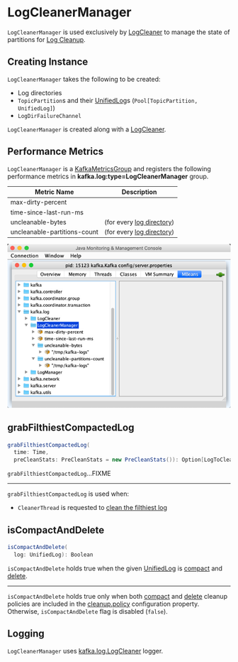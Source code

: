 # LogCleanerManager

`LogCleanerManager` is used exclusively by [LogCleaner](LogCleaner.md#cleanerManager) to manage the state of partitions for [Log Cleanup](../log-cleanup/index.md).

## Creating Instance

`LogCleanerManager` takes the following to be created:

* <span id="logDirs"> Log directories
* <span id="logs"> `TopicPartition`s and their [UnifiedLog](UnifiedLog.md)s (`Pool[TopicPartition, UnifiedLog]`)
* <span id="logDirFailureChannel"> `LogDirFailureChannel`

`LogCleanerManager` is created along with a [LogCleaner](LogCleaner.md#cleanerManager).

## Performance Metrics

`LogCleanerManager` is a [KafkaMetricsGroup](../metrics/KafkaMetricsGroup.md) and registers the following performance metrics in **kafka.log:type=LogCleanerManager** group.

Metric Name | Description
------------|------------
 max-dirty-percent |
 time-since-last-run-ms |
 uncleanable-bytes | (for every [log directory](#logDirs))
 uncleanable-partitions-count | (for every [log directory](#logDirs))

![LogCleanerManager in jconsole](../images/LogCleanerManager-jconsole.png)

## <span id="grabFilthiestCompactedLog"> grabFilthiestCompactedLog

```scala
grabFilthiestCompactedLog(
  time: Time,
  preCleanStats: PreCleanStats = new PreCleanStats()): Option[LogToClean]
```

`grabFilthiestCompactedLog`...FIXME

---

`grabFilthiestCompactedLog` is used when:

* `CleanerThread` is requested to [clean the filthiest log](CleanerThread.md#cleanFilthiestLog)

## <span id="isCompactAndDelete"> isCompactAndDelete

```scala
isCompactAndDelete(
  log: UnifiedLog): Boolean
```

`isCompactAndDelete` holds true when the given [UnifiedLog](UnifiedLog.md) is [compact](LogConfig.md#compact) and [delete](LogConfig.md#delete).

---

`isCompactAndDelete` holds true only when both [compact](../log-cleanup/index.md#compact) and [delete](../log-cleanup/index.md#delete) cleanup policies are included in the [cleanup.policy](../log-cleanup/index.md#cleanup.policy) configuration property. Otherwise, `isCompactAndDelete` flag is disabled (`false`).

## Logging

`LogCleanerManager` uses [kafka.log.LogCleaner](LogCleaner.md#logging) logger.
